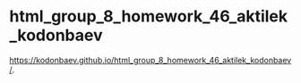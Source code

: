 # html_group_8_homework_46_aktilek_kodonbaev
https://kodonbaev.github.io/html_group_8_homework_46_aktilek_kodonbaev/.
